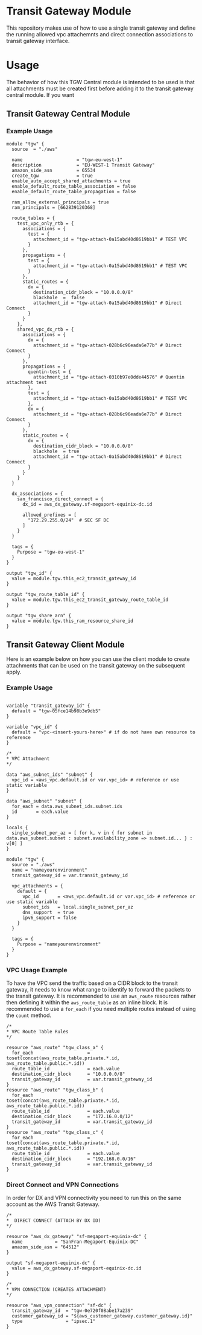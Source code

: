 # Transit Gateway Module

This repository makes use of how to use a single transit gateway and define the running allowed vpc attachemnts and direct connection associations to transit gateway interface.

# Usage

The behavior of how this TGW Central module is intended to be used is that all attachments must be created first before adding it to the transit gateway central module. If you want 

## Transit Gateway Central Module

### Example Usage



```hcl
module "tgw" {
  source  = "./aws"

  name                    = "tgw-eu-west-1"
  description             = "EU-WEST-1 Transit Gateway"
  amazon_side_asn         = 65534
  create_tgw              = true
  enable_auto_accept_shared_attachments = true
  enable_default_route_table_association = false
  enable_default_route_table_propagation = false

  ram_allow_external_principals = true
  ram_principals = [662839120368]

  route_tables = {
    test_vpc_only_rtb = {
      associations = {
        test = {
          attachment_id = "tgw-attach-0a15abd40d8619bb1" # TEST VPC
        }
      },
      propagations = {
        test = {
          attachment_id = "tgw-attach-0a15abd40d8619bb1" # TEST VPC
        }
      },
      static_routes = {
        dx = {
          destination_cidr_block = "10.0.0.0/8"
          blackhole  =  false
          attachment_id = "tgw-attach-0a15abd40d8619bb1" # Direct Connect
        }
      }
    },
    shared_vpc_dx_rtb = {
      associations = {
        dx = {
          attachment_id = "tgw-attach-028b6c96eada6e77b" # Direct Connect
        }
      },
      propagations = {
        quentin-test = {
          attachment_id = "tgw-attach-0310b97e0dde44576" # Quentin attachment test
        },
        test = {
          attachment_id = "tgw-attach-0a15abd40d8619bb1" # TEST VPC
        },
        dx = {
          attachment_id = "tgw-attach-028b6c96eada6e77b" # Direct Connect
        }
      },
      static_routes = {
        dx = {
          destination_cidr_block = "10.0.0.0/8"
          blackhole  = true
          attachment_id = "tgw-attach-0a15abd40d8619bb1" # Direct Connect
        }
      }
    }
  }

  dx_associations = {
    san_francisco_direct_connect = {
      dx_id = aws_dx_gateway.sf-megaport-equinix-dc.id

      allowed_prefixes = [
        "172.29.255.0/24"  # SEC SF DC
      ]
    }
  }

  tags = {
    Purpose = "tgw-eu-west-1"
  }
}

output "tgw_id" {
  value = module.tgw.this_ec2_transit_gateway_id
}

output "tgw_route_table_id" {
  value = module.tgw.this_ec2_transit_gateway_route_table_id
}

output "tgw_share_arn" {
  value = module.tgw.this_ram_resource_share_id
}
```

## Transit Gateway Client Module

Here is an example below on how you can use the client module to create attachments that can be used on the transit gateway on the subsequent apply.

### Example Usage

```hcl

variable "transit_gateway_id" {
  default = "tgw-05fce14b98b3e9db5"
}

variable "vpc_id" {
  default = "vpc-<insert-yours-here>" # if do not have own resource to reference
}

/*
* VPC Attachment
*/

data "aws_subnet_ids" "subnet" {
  vpc_id = <aws_vpc.default.id or var.vpc_id> # reference or use static variable
}

data "aws_subnet" "subnet" {
  for_each = data.aws_subnet_ids.subnet.ids
  id       = each.value
}

locals {
  single_subnet_per_az = [ for k, v in { for subnet in data.aws_subnet.subnet : subnet.availability_zone => subnet.id... } : v[0] ]
}

module "tgw" {
  source = "./aws"
  name = "nameyourenvironment"
  transit_gateway_id = var.transit_gateway_id

  vpc_attachments = {
    default = {
      vpc_id       = <aws_vpc.default.id or var.vpc_id> # reference or use static variable
      subnet_ids   = local.single_subnet_per_az
      dns_support  = true
      ipv6_support = false
    }
  }

  tags = {
    Purpose = "nameyourenvironment"
  }
}
```

### VPC Usage Example

To have the VPC send the traffic based on a CIDR block to the transit gateway, it needs to know what range to identify to forward the packets to the transit gateway. It is recommended to use an `aws_route` resources rather then defining it within the `aws_route_table` as an inline block. It is recommended to use a `for_each` if you need multiple routes instead of using the `count` method.

```hcl
/*
* VPC Route Table Rules
*/

resource "aws_route" "tgw_class_a" {
  for_each                    = toset(concat(aws_route_table.private.*.id, aws_route_table.public.*.id))
  route_table_id              = each.value
  destination_cidr_block      = "10.0.0.0/8"
  transit_gateway_id          = var.transit_gateway_id
}
resource "aws_route" "tgw_class_b" {
  for_each                    = toset(concat(aws_route_table.private.*.id, aws_route_table.public.*.id))
  route_table_id              = each.value
  destination_cidr_block      = "172.16.0.0/12"
  transit_gateway_id          = var.transit_gateway_id
}
resource "aws_route" "tgw_class_c" {
  for_each                    = toset(concat(aws_route_table.private.*.id, aws_route_table.public.*.id))
  route_table_id              = each.value
  destination_cidr_block      = "192.168.0.0/16"
  transit_gateway_id          = var.transit_gateway_id
}
```

### Direct Connect and VPN Connections

In order for DX and VPN connectivity you need to run this on the same account as the AWS Transit Gateway.
```hcl
/*
*  DIRECT CONNECT (ATTACH BY DX ID)
*/

resource "aws_dx_gateway" "sf-megaport-equinix-dc" {
  name            = "SanFran-Megaport-Equinix-DC"
  amazon_side_asn = "64512"
}

output "sf-megaport-equinix-dc" {
  value = aws_dx_gateway.sf-megaport-equinix-dc.id
}

/*
* VPN CONNECTION (CREATES ATTACHMENT)
*/

resource "aws_vpn_connection" "sf-dc" {
  transit_gateway_id  = "tgw-0e720f08abe17a239"
  customer_gateway_id = "${aws_customer_gateway.customer_gateway.id}"
  type                = "ipsec.1"
}
```

